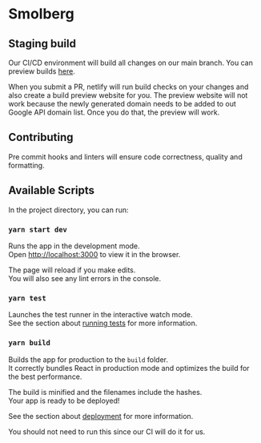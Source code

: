 # Smolberg

## Staging build

Our CI/CD environment will build all changes on our main branch. You can preview builds [here](https://staging-smolberg.netlify.app).

When you submit a PR, netlify will run build checks on your changes and also create a build preview website for you. The preview website will not work because the newly generated domain needs to be added to out Google API domain list. Once you do that, the preview will work.

## Contributing

Pre commit hooks and linters will ensure code correctness, quality and formatting.

## Available Scripts

In the project directory, you can run:

### `yarn start dev`

Runs the app in the development mode.\
Open [http://localhost:3000](http://localhost:3000) to view it in the browser.

The page will reload if you make edits.\
You will also see any lint errors in the console.

### `yarn test`

Launches the test runner in the interactive watch mode.\
See the section about [running tests](https://facebook.github.io/create-react-app/docs/running-tests) for more information.

### `yarn build`

Builds the app for production to the `build` folder.\
It correctly bundles React in production mode and optimizes the build for the best performance.

The build is minified and the filenames include the hashes.\
Your app is ready to be deployed!

See the section about [deployment](https://facebook.github.io/create-react-app/docs/deployment) for more information.

You should not need to run this since our CI will do it for us.
